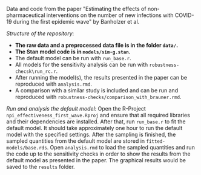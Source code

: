 Data and code from the paper "Estimating the effects of non-pharmaceutical interventions on the number of new infections with COVID-19 during the first epidemic wave" by Banholzer et al.

*Structure of the repository*:
- **The raw data and a preprocessed data file is in the folder `data/`.**
- **The Stan model code is in `models/sim-g.stan`.**
- The default model can be run with `run_base.r`.
- All models for the sensitivity analysis can be run with `robustness-checsk\run_rc.r`.
- After running the model(s), the results presented in the paper can be reproduced with `analysis.rmd`. 
- A comparison with a similar study is included and can be run and reproduced with `robustness-checks/comparison_with_brauner.rmd`. 

*Run and analysis the default model:*
Open the R-Project `npi_effectiveness_first_wave.Rproj` and ensure that all required libraries and their dependencies are installed. After that, run `run_base.r` to fit the default model. It should take approximately one hour to run the default model with the specified settings. After the sampling is finished, the sampled quantities from the default model are stored in `fitted-models/base.rds`. Open `analysis.rmd` to load the sampled quantities and run the code up to the sensitivity checks in order to show the results from the default model as presented in the paper. The graphical results would be saved to the `results` folder.
